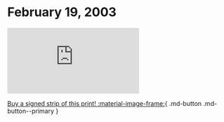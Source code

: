 # February 19, 2003

![](https://www.achewood.com/comic.php?date=02192003)

[Buy a signed strip of this print! :material-image-frame:](https://achewood-holiday-pop-up.myshopify.com/products/strip#02192003){ .md-button .md-button--primary }
